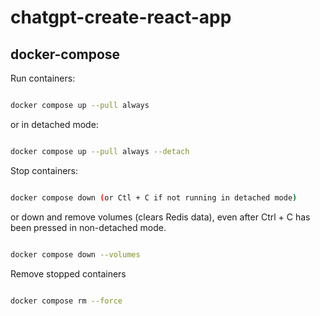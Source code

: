 # chatgpt-create-react-app

## docker-compose

Run containers:

````bash

docker compose up --pull always

````

or in detached mode:

````bash

docker compose up --pull always --detach

````
Stop containers:

````bash

docker compose down (or Ctl + C if not running in detached mode)

````

or down and remove volumes (clears Redis data), even after Ctrl + C has been pressed in non-detached mode.

````bash

docker compose down --volumes

````

Remove stopped containers

````bash

docker compose rm --force

````
